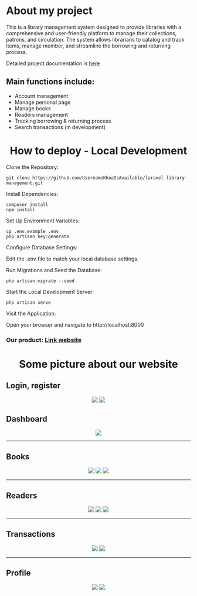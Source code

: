 <h1>About my project</h1>
<p>This is a library management system designed to provide libraries with a comprehensive and user-friendly platform to manage their collections, patrons, and circulation. The system allows librarians to catalog and track items, manage member, and streamline the borrowing and returning process.</p>
<p>Detailed project documentation is <a href=''>here</a></p>
<h2>Main functions include:</h2>
<ul>
    <li>Account management</li>
    <li>Manage personal page</li>
    <li>Manage books</li>
    <li>Readers management</li>
    <li>Tracking borrowing & returning process</li>
    <li>Search transactions (in development)</li>
</ul>
<h1 align='center'>How to deploy - Local Development</h1>
Clone the Repository:

    git clone https://github.com/UsernameKhoaIsAvailable/laravel-library-management.git
    
Install Dependencies:

    composer install
    npm install
    
Set Up Environment Variables:

    cp .env.example .env
    php artisan key:generate
    
Configure Database Settings:

Edit the .env file to match your local database settings.

Run Migrations and Seed the Database:

    php artisan migrate --seed
    
Start the Local Development Server:

    php artisan serve
    
Visit the Application:

Open your browser and navigate to http://localhost:8000

<h3>Our product: <a href='https://stunning-space-halibut-wp4jj774jggc5x7g-80.app.github.dev/'>Link website</a></h3>
<h1 align='center'>Some picture about our website</h1>
<h2>Login, register</h2>
<div align='center'>
    <img src='https://i.imgur.com/VsSREgu.png'>
    <img src='https://i.imgur.com/jqCFTUp.png'>
</div>

<h2>Dashboard</h2>
<div align='center' >
    <img src='https://i.imgur.com/F5jJ73q.png'>
</div>
<hr>
<h2>Books </h2>
<div align='center' >
    <img src='https://i.imgur.com/VDNW8Sp.png'>
    <img src='https://i.imgur.com/tyyhLwH.png'>
    <img src='https://i.imgur.com/OZVceE2.png'>
</div>
<hr>
<h2>Readers</h2>
<div align='center' >
    <img src='https://i.imgur.com/X2Je20x.png'>
    <img src='https://i.imgur.com/2nY0xp5.png'>
    <img src='https://i.imgur.com/PA2ExhQ.png'>
</div>
<hr>
<h2>Transactions</h2>
<div align='center' >
    <img src='https://i.imgur.com/G3jxcvJ.png'>
    <img src='https://i.imgur.com/AqT5dWF.png'>
</div>
<hr>
<h2>Profile</h2>
<div align='center' >
    <img src='https://i.imgur.com/6ENkAUa.png'>
    <img src='https://i.imgur.com/iXbAmdS.png'>
</div>
